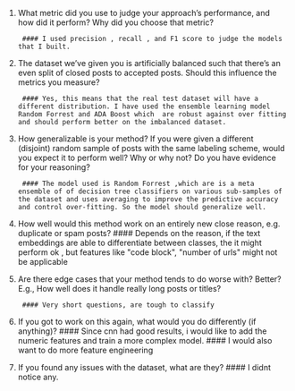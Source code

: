 1) What metric did you use to judge your approach’s performance, and how did it perform?
Why did you choose that metric?

        #### I used precision , recall , and F1 score to judge the models that I built.

2) The dataset we’ve given you is artificially balanced such that there’s an even split of
closed posts to accepted posts. Should this influence the metrics you measure?

        #### Yes, this means that the real test dataset will have a different distribution. I have used the ensemble learning model Random Forrest and ADA Boost which  are robust against over fitting and should perform better on the imbalanced dataset.
3) How generalizable is your method? If you were given a different (disjoint) random
sample of posts with the same labeling scheme, would you expect it to perform well?
Why or why not? Do you have evidence for your reasoning?

        #### The model used is Random Forrest ,which are is a meta ensemble of of decision tree classifiers on various sub-samples of the dataset and uses averaging to improve the predictive accuracy and control over-fitting. So the model should generalize well.

4) How well would this method work on an entirely new close reason, e.g. duplicate or
spam posts?
        ####  Depends on the reason, if the  text embeddings are able to differentiate between classes, the it might perform ok , but features like "code block", "number of urls" might not be applicable

5) Are there edge cases that your method tends to do worse with? Better? E.g., How well
does it handle really long posts or titles?

        #### Very short questions, are tough to classify
6) If you got to work on this again, what would you do differently (if anything)?
        #### Since cnn had good results, i would like to add the numeric features and train a more complex model.
        #### I would also want to do more feature engineering 
7) If you found any issues with the dataset, what are they?
        #### I didnt notice any.